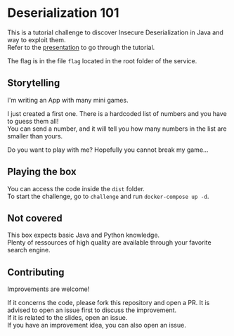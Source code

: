 # Deserialization 101
This is a tutorial challenge to discover Insecure Deserialization in Java and way to exploit them.  
Refer to the [presentation](https://docs.google.com/presentation/d/1rHkQTNvTNiaPtfItw8ZyQSbm9QYDS4XJZtlmva9SYT0/preview) to go through the tutorial.

The flag is in the file `flag` located in the root folder of the service.

## Storytelling
I'm writing an App with many mini games.

I just created a first one. There is a hardcoded list of numbers and you have to guess them all!  
You can send a number, and it will tell you how many numbers in the list are smaller than yours.

Do you want to play with me? Hopefully you cannot break my game...

## Playing the box
You can access the code inside the `dist` folder.  
To start the challenge, go to `challenge` and run `docker-compose up -d`.

## Not covered
This box expects basic Java and Python knowledge.  
Plenty of ressources of high quality are available through your favorite search engine.

## Contributing
Improvements are welcome!

If it concerns the code, please fork this repository and open a PR. It is advised to open an issue first to discuss the improvement.  
If it is related to the slides, open an issue.  
If you have an improvement idea, you can also open an issue.
